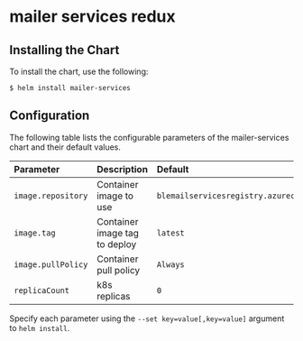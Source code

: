 # mailer services redux

## Installing the Chart

To install the chart, use the following:

```console
$ helm install mailer-services
```

## Configuration

The following table lists the configurable parameters of the mailer-services chart and
their default values.

| Parameter                   | Description                                 | Default
|:----------------------------|:--------------------------------------------|:--------------------------------------------------|
| `image.repository`          | Container image to use                      | `blemailservicesregistry.azurecr.io/digestmailer` |
| `image.tag`                 | Container image tag to deploy               | `latest`                                          |
| `image.pullPolicy`          | Container pull policy                       | `Always`                                          |
| `replicaCount`              | k8s replicas                                | `0`                                               |


Specify each parameter using the `--set key=value[,key=value]` argument to
`helm install`.

